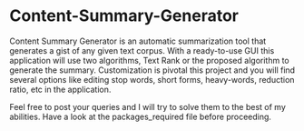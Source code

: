 # Content-Summary-Generator
Content Summary Generator is an automatic summarization tool that generates a gist of any given text corpus. With a ready-to-use 
GUI this application will use two algorithms, Text Rank or the proposed algorithm to generate the summary. Customization is pivotal 
this project and you will find several options like editing stop words, short forms, heavy-words, reduction ratio, etc in the 
application.

Feel free to post your queries and I will try to solve them to the best of my abilities.
Have a look at the packages_required file before proceeding.  
